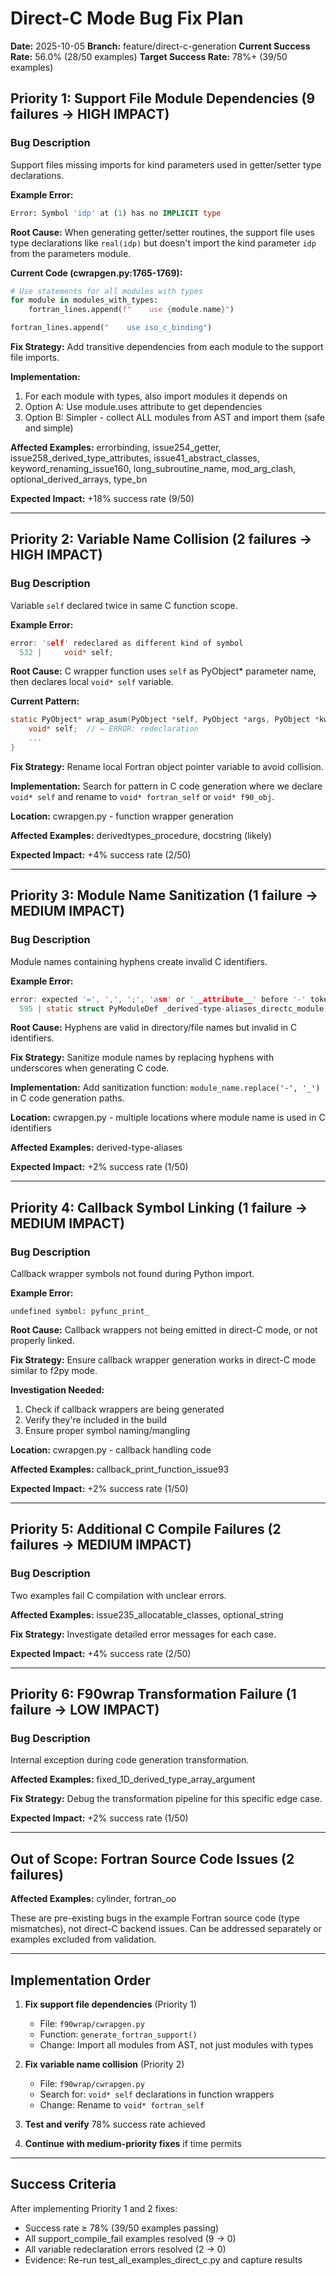 # Direct-C Mode Bug Fix Plan

**Date:** 2025-10-05
**Branch:** feature/direct-c-generation
**Current Success Rate:** 56.0% (28/50 examples)
**Target Success Rate:** 78%+ (39/50 examples)

## Priority 1: Support File Module Dependencies (9 failures → HIGH IMPACT)

### Bug Description
Support files missing imports for kind parameters used in getter/setter type declarations.

**Example Error:**
```fortran
Error: Symbol 'idp' at (1) has no IMPLICIT type
```

**Root Cause:**
When generating getter/setter routines, the support file uses type declarations like `real(idp)` but doesn't import the kind parameter `idp` from the parameters module.

**Current Code (cwrapgen.py:1765-1769):**
```python
# Use statements for all modules with types
for module in modules_with_types:
    fortran_lines.append(f"    use {module.name}")

fortran_lines.append("    use iso_c_binding")
```

**Fix Strategy:**
Add transitive dependencies from each module to the support file imports.

**Implementation:**
1. For each module with types, also import modules it depends on
2. Option A: Use module.uses attribute to get dependencies
3. Option B: Simpler - collect ALL modules from AST and import them (safe and simple)

**Affected Examples:** errorbinding, issue254_getter, issue258_derived_type_attributes, issue41_abstract_classes, keyword_renaming_issue160, long_subroutine_name, mod_arg_clash, optional_derived_arrays, type_bn

**Expected Impact:** +18% success rate (9/50)

---

## Priority 2: Variable Name Collision (2 failures → HIGH IMPACT)

### Bug Description
Variable `self` declared twice in same C function scope.

**Example Error:**
```c
error: 'self' redeclared as different kind of symbol
  532 |     void* self;
```

**Root Cause:**
C wrapper function uses `self` as PyObject* parameter name, then declares local `void* self` variable.

**Current Pattern:**
```c
static PyObject* wrap_asum(PyObject *self, PyObject *args, PyObject *kwargs) {
    void* self;  // ← ERROR: redeclaration
    ...
}
```

**Fix Strategy:**
Rename local Fortran object pointer variable to avoid collision.

**Implementation:**
Search for pattern in C code generation where we declare `void* self` and rename to `void* fortran_self` or `void* f90_obj`.

**Location:** cwrapgen.py - function wrapper generation

**Affected Examples:** derivedtypes_procedure, docstring (likely)

**Expected Impact:** +4% success rate (2/50)

---

## Priority 3: Module Name Sanitization (1 failure → MEDIUM IMPACT)

### Bug Description
Module names containing hyphens create invalid C identifiers.

**Example Error:**
```c
error: expected '=', ',', ';', 'asm' or '__attribute__' before '-' token
  595 | static struct PyModuleDef _derived-type-aliases_directc_module = {
```

**Root Cause:**
Hyphens are valid in directory/file names but invalid in C identifiers.

**Fix Strategy:**
Sanitize module names by replacing hyphens with underscores when generating C code.

**Implementation:**
Add sanitization function: `module_name.replace('-', '_')` in C code generation paths.

**Location:** cwrapgen.py - multiple locations where module name is used in C identifiers

**Affected Examples:** derived-type-aliases

**Expected Impact:** +2% success rate (1/50)

---

## Priority 4: Callback Symbol Linking (1 failure → MEDIUM IMPACT)

### Bug Description
Callback wrapper symbols not found during Python import.

**Example Error:**
```
undefined symbol: pyfunc_print_
```

**Root Cause:**
Callback wrappers not being emitted in direct-C mode, or not properly linked.

**Fix Strategy:**
Ensure callback wrapper generation works in direct-C mode similar to f2py mode.

**Investigation Needed:**
1. Check if callback wrappers are being generated
2. Verify they're included in the build
3. Ensure proper symbol naming/mangling

**Location:** cwrapgen.py - callback handling code

**Affected Examples:** callback_print_function_issue93

**Expected Impact:** +2% success rate (1/50)

---

## Priority 5: Additional C Compile Failures (2 failures → MEDIUM IMPACT)

### Bug Description
Two examples fail C compilation with unclear errors.

**Affected Examples:** issue235_allocatable_classes, optional_string

**Fix Strategy:**
Investigate detailed error messages for each case.

**Expected Impact:** +4% success rate (2/50)

---

## Priority 6: F90wrap Transformation Failure (1 failure → LOW IMPACT)

### Bug Description
Internal exception during code generation transformation.

**Affected Examples:** fixed_1D_derived_type_array_argument

**Fix Strategy:**
Debug the transformation pipeline for this specific edge case.

**Expected Impact:** +2% success rate (1/50)

---

## Out of Scope: Fortran Source Code Issues (2 failures)

**Affected Examples:** cylinder, fortran_oo

These are pre-existing bugs in the example Fortran source code (type mismatches), not direct-C backend issues. Can be addressed separately or examples excluded from validation.

---

## Implementation Order

1. **Fix support file dependencies** (Priority 1)
   - File: `f90wrap/cwrapgen.py`
   - Function: `generate_fortran_support()`
   - Change: Import all modules from AST, not just modules with types

2. **Fix variable name collision** (Priority 2)
   - File: `f90wrap/cwrapgen.py`
   - Search for: `void* self` declarations in function wrappers
   - Change: Rename to `void* fortran_self`

3. **Test and verify** 78% success rate achieved

4. **Continue with medium-priority fixes** if time permits

---

## Success Criteria

After implementing Priority 1 and 2 fixes:
- Success rate ≥ 78% (39/50 examples passing)
- All support_compile_fail examples resolved (9 → 0)
- All variable redeclaration errors resolved (2 → 0)
- Evidence: Re-run test_all_examples_direct_c.py and capture results

